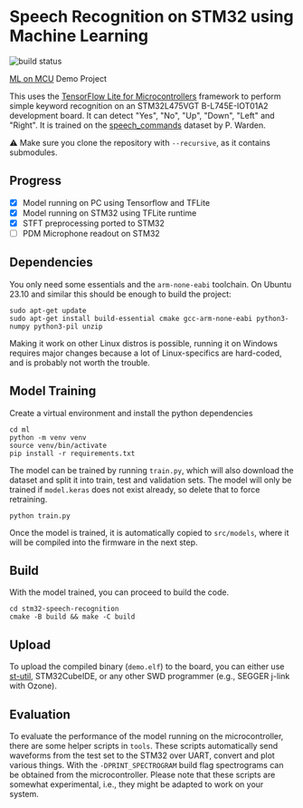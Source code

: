 # Speech Recognition on STM32 using Machine Learning
![build status](https://github.com/stgloorious/stm32-speech-recognition/actions/workflows/cmake-single-platform.yml/badge.svg)

[ML on MCU](https://www.vvz.ethz.ch/Vorlesungsverzeichnis/lerneinheit.view?semkez=2024S&ansicht=KATALOGDATEN&lerneinheitId=176625&lang=en) Demo Project

This uses the [TensorFlow Lite for Microcontrollers](https://github.com/tensorflow/tflite-micro/)
framework to perform simple keyword recognition on an STM32L475VGT
B-L745E-IOT01A2 development board.
It can detect "Yes", "No", "Up", "Down", "Left" and "Right". It is
trained on the [speech_commands](https://huggingface.co/datasets/google/speech_commands)
dataset by P. Warden.

:warning: Make sure you clone the repository with `--recursive`, as it contains submodules.

## Progress
- [x] Model running on PC using Tensorflow and TFLite
- [x] Model running on STM32 using TFLite runtime
- [x] STFT preprocessing ported to STM32
- [ ] PDM Microphone readout on STM32

## Dependencies
You only need some essentials and the `arm-none-eabi` toolchain.
On Ubuntu 23.10 and similar this should be enough to build the project:

~~~
sudo apt-get update
sudo apt-get install build-essential cmake gcc-arm-none-eabi python3-numpy python3-pil unzip
~~~

Making it work on other Linux distros is possible, running it on Windows
requires major changes because a lot of Linux-specifics are hard-coded,
and is probably not worth the trouble.

## Model Training
Create a virtual environment and install the python dependencies

~~~
cd ml
python -m venv venv
source venv/bin/activate
pip install -r requirements.txt
~~~

The model can be trained by running `train.py`, which will also download the
dataset and split it into train, test and validation sets.
The model will only be trained if `model.keras` does not exist already,
so delete that to force retraining.

~~~
python train.py
~~~

Once the model is trained, it is automatically copied to `src/models`,
where it will be compiled into the firmware in the next
step.

## Build
With the model trained, you can proceed to build the code.

~~~
cd stm32-speech-recognition
cmake -B build && make -C build
~~~

## Upload
To upload the compiled binary (`demo.elf`) to the board, you can either use
[st-util](https://github.com/stlink-org/stlink), STM32CubeIDE,
or any other SWD programmer (e.g., SEGGER j-link with Ozone).

## Evaluation
To evaluate the performance of the model running on the microcontroller,
there are some helper scripts in `tools`. These scripts automatically
send waveforms from the test set to the STM32 over UART, convert and plot
various things. With the `-DPRINT_SPECTROGRAM` build flag spectrograms can be
obtained from the microcontroller. Please note that these scripts are somewhat
experimental, i.e., they might be adapted to work on your system.
